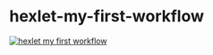 # hexlet-my-first-workflow

[![hexlet my first workflow](https://github.com/alexxis/hexlet-my-first-workflow/workflows/hexlet%20my%20first%20workflow/badge.svg)](https://github.com/alexxis/hexlet-my-first-workflow/actions)